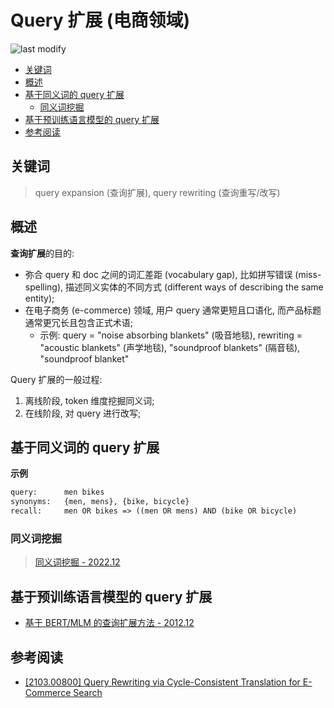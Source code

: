Query 扩展 (电商领域)
===
<!--START_SECTION:badge-->

![last modify](https://img.shields.io/static/v1?label=last%20modify&message=2025-07-08%2016%3A53%3A13&color=yellowgreen&style=flat-square)

<!--END_SECTION:badge-->
<!--info
top: false
hidden: false
-->

<!-- TOC -->
- [关键词](#关键词)
- [概述](#概述)
- [基于同义词的 query 扩展](#基于同义词的-query-扩展)
    - [同义词挖掘](#同义词挖掘)
- [基于预训练语言模型的 query 扩展](#基于预训练语言模型的-query-扩展)
- [参考阅读](#参考阅读)
<!-- TOC -->

## 关键词
> query expansion (查询扩展), query rewriting (查询重写/改写)


## 概述

**查询扩展**的目的:
- 弥合 query 和 doc 之间的词汇差距 (vocabulary gap), 比如拼写错误 (miss-spelling), 描述同义实体的不同方式 (different ways of describing the same entity);
- 在电子商务 (e-commerce) 领域, 用户 query 通常更短且口语化, 而产品标题通常更冗长且包含正式术语;
    - 示例: query = "noise absorbing blankets" (吸音地毯), rewriting = "acoustic blankets" (声学地毯), "soundproof blankets" (隔音毯), "soundproof blanket"


Query 扩展的一般过程:
1. 离线阶段, token 维度挖掘同义词;
2. 在线阶段, 对 query 进行改写;



## 基于同义词的 query 扩展

**示例**
```txt
query:      men bikes
synonyms:   {men, mens}, {bike, bicycle}
recall:     men OR bikes => ((men OR mens) AND (bike OR bicycle)
```

### 同义词挖掘
> [同义词挖掘 - 2022.12](同义词挖掘.md)


## 基于预训练语言模型的 query 扩展

- [基于 BERT/MLM 的查询扩展方法 - 2012.12](qe-mlm.md)


## 参考阅读
- [[2103.00800] Query Rewriting via Cycle-Consistent Translation for E-Commerce Search](https://arxiv.org/abs/2103.00800)